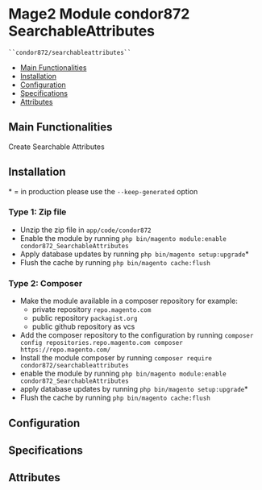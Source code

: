 # Mage2 Module condor872 SearchableAttributes

    ``condor872/searchableattributes``

 - [Main Functionalities](#markdown-header-main-functionalities)
 - [Installation](#markdown-header-installation)
 - [Configuration](#markdown-header-configuration)
 - [Specifications](#markdown-header-specifications)
 - [Attributes](#markdown-header-attributes)


## Main Functionalities
Create Searchable Attributes

## Installation
\* = in production please use the `--keep-generated` option

### Type 1: Zip file

 - Unzip the zip file in `app/code/condor872`
 - Enable the module by running `php bin/magento module:enable condor872_SearchableAttributes`
 - Apply database updates by running `php bin/magento setup:upgrade`\*
 - Flush the cache by running `php bin/magento cache:flush`

### Type 2: Composer

 - Make the module available in a composer repository for example:
    - private repository `repo.magento.com`
    - public repository `packagist.org`
    - public github repository as vcs
 - Add the composer repository to the configuration by running `composer config repositories.repo.magento.com composer https://repo.magento.com/`
 - Install the module composer by running `composer require condor872/searchableattributes`
 - enable the module by running `php bin/magento module:enable condor872_SearchableAttributes`
 - apply database updates by running `php bin/magento setup:upgrade`\*
 - Flush the cache by running `php bin/magento cache:flush`


## Configuration




## Specifications




## Attributes



